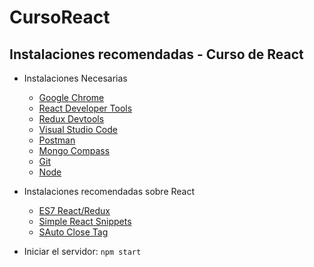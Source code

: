 # CursoReact

## Instalaciones recomendadas - Curso de React
- Instalaciones Necesarias
	* [Google Chrome](https://www.google.com/chrome/)
	* [React Developer Tools](https://chrome.google.com/webstore/detail/react-developer-tools/fmkadmapgofadopljbjfkapdkoienihi?hl=es&authuser=1)
	* [Redux Devtools](https://chrome.google.com/webstore/detail/redux-devtools/lmhkpmbekcpmknklioeibfkpmmfibljd?hl=es)
	* [Visual Studio Code](https://code.visualstudio.com/)
	* [Postman](https://www.postman.com/downloads/)
	* [Mongo Compass](https://www.mongodb.com/try/download/compass)
	* [Git](https://git-scm.com/)
	* [Node](https://nodejs.org/es/)

- Instalaciones recomendadas sobre React
	* [ES7 React/Redux](https://marketplace.visualstudio.com/items?itemName=dsznajder.es7-react-js-snippets)
	* [Simple React Snippets](https://marketplace.visualstudio.com/items?itemName=burkeholland.simple-react-snippets)
	* [SAuto Close Tag](https://marketplace.visualstudio.com/items?itemName=formulahendry.auto-close-tag)

- Iniciar el servidor: 
`npm start`
